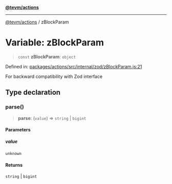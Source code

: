 [**@tevm/actions**](../README.md)

***

[@tevm/actions](../globals.md) / zBlockParam

# Variable: zBlockParam

> `const` **zBlockParam**: `object`

Defined in: [packages/actions/src/internal/zod/zBlockParam.js:21](https://github.com/evmts/tevm-monorepo/blob/main/packages/actions/src/internal/zod/zBlockParam.js#L21)

For backward compatibility with Zod interface

## Type declaration

### parse()

> **parse**: (`value`) => `string` \| `bigint`

#### Parameters

##### value

`unknown`

#### Returns

`string` \| `bigint`
